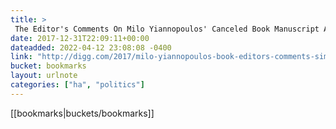 ```yaml
---
title: > 
 The Editor's Comments On Milo Yiannopoulos' Canceled Book Manuscript Are Full Of Good Burns - Digg
date: 2017-12-31T22:09:11+00:00
dateadded: 2022-04-12 23:08:08 -0400
link: "http://digg.com/2017/milo-yiannopoulos-book-editors-comments-simon-schuster-mitchell-ivers"
bucket: bookmarks
layout: urlnote
categories: ["ha", "politics"]
--- 
```

 <!-- end excerpt --> 
 [[bookmarks|buckets/bookmarks]]

